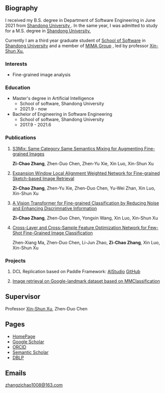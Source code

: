 ## Biography

I received my B.S. degree in Department of Software Engineering in June 2021 from [Shandong University ](http://www.sdu.edu.cn/). In the same year, I was admitted to study for a M.S. degree in [Shandong University.](http://www.sdu.edu.cn/)

Currently I am a third year graduate student of [School of Software](http://www.sc.sdu.edu.cn/) in [Shandong University](http://www.sdu.edu.cn/) and a member of [MIMA Group](http://mima.sdu.edu.cn/) , led by professor [Xin-Shun Xu.](http://mima.sdu.edu.cn/Members/xinshunxu)

### Interests

- Fine-grained image analysis

### Education

- Master's degree in Artificial Intelligence
  - School of software, Shandong University
  - 2021.9 - now
- Bachelor of Engineering in Software Engineering
  - School of software, Shandong University
  - 2017.9 - 2021.6


### Publications

1. [S3Mix: Same Category Same Semantics Mixing for Augmenting Fine-grained Images](https://dl.acm.org/doi/10.1145/3605892)

   **Zi-Chao Zhang**, Zhen-Duo Chen, Zhen-Yu Xie, Xin Luo, Xin-Shun Xu

2. [Expansion Window Local Alignment Weighted Network for Fine-grained Sketch-based Image Retrieval](https://www.sciencedirect.com/science/article/abs/pii/S0031320323005903)

   **Zi-Chao Zhang**, Zhen-Yu Xie, Zhen-Duo Chen, Yu-Wei Zhan, Xin Luo, Xin-Shun Xu

3. [A Vision Transformer for Fine-grained Classification by Reducing Noise and Enhancing Discrimnative Information](https://www.sciencedirect.com/science/article/abs/pii/S0031320323006775)

   **Zi-Chao Zhang**, Zhen-Duo Chen, Yongxin Wang, Xin Luo, Xin-Shun Xu

4. [Cross-Layer and Cross-Sample Feature Optimization Network for Few-Shot Fine-Grained Image Classification]()

   Zhen-Xiang Ma, Zhen-Duo Chen, Li-Jun Zhao, **Zi-Chao Zhang**, Xin Luo, Xin-Shun Xu

### Projects

1. DCL Replication based on Paddle Framework: [AIStudio](https://aistudio.baidu.com/aistudio/projectdetail/3955190) [GitHub](https://github.com/zzc98/PaddlePaddle_DCL)

2. [Image retrieval on Google-landmark dataset based on MMClassification](https://github.com/zzc98/mmclassification/issues/1)


## Supervisor

Professor [Xin-Shun Xu](https://www.sc.sdu.edu.cn/info/1044/2253.htm), Zhen-Duo Chen


## Pages

- [HomePage](https://zzc98.github.io)
- [Google Scholar](https://scholar.google.no/citations?user=Tc-PRBQAAAAJ)
- [ORCID](https://orcid.org/0000-0003-1365-4401)
- [Semantic Scholar](https://www.semanticscholar.org/author/2128158898)
- [DBLP](https://dblp.org/pid/276/0696-2)

## Emails

zhangzichao1008@163.com
